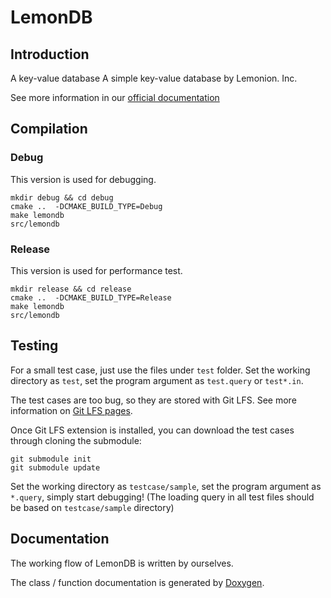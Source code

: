 # LemonDB

## Introduction

A key-value database A simple key-value database by Lemonion. Inc.

See more information in our [official documentation](https://tc-imba.github.io/VE482-p2/)

## Compilation

### Debug
This version is used for debugging.
```
mkdir debug && cd debug
cmake ..  -DCMAKE_BUILD_TYPE=Debug
make lemondb
src/lemondb
```

### Release
This version is used for performance test.
```
mkdir release && cd release
cmake ..  -DCMAKE_BUILD_TYPE=Release
make lemondb
src/lemondb
```

## Testing
For a small test case, just use the files under `test` folder. Set the working directory as `test`, set the program argument as `test.query` or `test*.in`.

The test cases are too bug, so they are stored with Git LFS. See more information on [Git LFS pages](https://git-lfs.github.com/).

Once Git LFS extension is installed, you can download the test cases through cloning the submodule:
```
git submodule init
git submodule update
```

Set the working directory as `testcase/sample`, set the program argument as `*.query`, simply start debugging!
(The loading query in all test files should be based on `testcase/sample` directory)

## Documentation

The working flow of LemonDB is written by ourselves.

The class / function documentation is generated by [Doxygen](http://www.doxygen.nl/).
